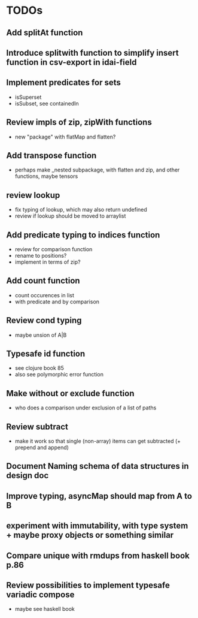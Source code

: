 # TODOs

## Add splitAt function

## Introduce splitwith function to simplify insert function in csv-export in idai-field

## Implement predicates for sets

* isSuperset
* isSubset, see containedIn

## Review impls of zip, zipWith functions

* new "package" with flatMap and flatten?

## Add transpose function

* perhaps make _nested subpackage, with flatten and zip, and other functions, maybe tensors

## review lookup

*  fix typing of lookup, which may also return undefined
* review if lookup should be moved to arraylist

## Add predicate typing to indices function

* review for comparison function
* rename to positions?
* implement in terms of zip?

## Add count function

* count occurences in list
* with predicate and by comparison

## Review cond typing

* maybe unsion of A|B

## Typesafe id function 

* see clojure book 85
* also see polymorphic error function

## Make without or exclude function

* who does a comparison under exclusion of a list of paths

## Review subtract

* make it work so that single (non-array) items can get subtracted (+ prepend and append)

## Document Naming schema of data structures in design doc

## Improve typing, asyncMap should map from A to B

## experiment with immutability, with type system + maybe proxy objects or something similar

## Compare unique with rmdups from haskell book p.86

## Review possibilities to implement typesafe variadic compose

* maybe see haskell book


